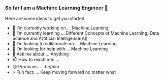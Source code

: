 ### So far I am a Machine Learning Engineer 👋


Here are some ideas to get you started:

- 🔭 I’m currently working on ... Machine Learning
- 🌱 I’m currently learning ... Different Concepts of Machine Learning, Data Science and Artificial Intelligence(AI)
- 👯 I’m looking to collaborate on ... Machine Learning
- 🤔 I’m looking for help with ... Machine Learning
- 💬 Ask me about ... Anything
- 📫 How to reach me: ... 
- 😄 Pronouns: ... he/him
- ⚡ Fun fact: ... Keep moving forward no matter what
